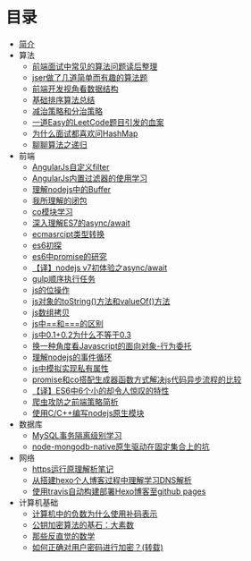 # 目录

* [简介](README.md)
* 算法
    * [前端面试中常见的算法问题读后整理](前端面试中常见的算法问题读后整理.md)
    * [jser做了几道简单而有趣的算法题](some-algorithm-for-jser.md)
    * [前端开发视角看数据结构](data-structure-fee-view.md)
    * [基础排序算法总结](sort.md)
    * [减治策略和分治策略](decrease-divide.md)
    * [一道Easy的LeetCode题目引发的血案](easy-dp.md)
    * [为什么面试都喜欢问HashMap](hashmap.md)
    * [聊聊算法之递归](recursion.md)
* 前端
    * [AngularJs自定义filter](angular自定义filter.md)
    * [AngularJs内置过滤器的使用学习](angularjs内置过滤器的使用学习.md)
    * [理解nodejs中的Buffer](buffer-in-nodejs.md)
    * [我所理解的闭包](closure.md)
    * [co模块学习](co-learning.md)
    * [深入理解ES7的async/await](deeper-understanding-of-async-await.md)
    * [ecmasrcipt类型转换](ecma类型转换.md)
    * [es6初探](es6初探.md)
    * [es6中promise的研究](es6中promise的研究.md)
    * [【译】nodejs v7初体验之async/await](experimenting-with-async-await-in-nodejs-v7.md)
    * [gulp顺序执行任务](gulp顺序执行任务.md)
    * [js的位操作](js的位操作.md)
    * [js对象的toString()方法和valueOf()方法](js对象的toString-方法和valueOf-方法.md)
    * [js数组拷贝](js数组拷贝.md)
    * [js中==和===的区别](js中-和-的区别.md)
    * [js中0.1+0.2为什么不等于0.3](js中0-1-0-2为什么不等于0-3.md)
    * [换一种角度看Javascript的面向对象-行为委托](new-view-of-javascript-in-proxy.md)
    * [理解nodejs的事件循环](node-js-event-loop.md)
    * [js中模拟实现私有属性](private-property-in-js.md)
    * [promise和co搭配生成器函数方式解决js代码异步流程的比较](promise和co搭配生成器函数方式解决js代码异步流程的比较.md)
    * [【译】ES6中6个小的却令人惊叹的特性](Six-Tiny-But-Awesome-ES6-Features.md)
    * [爬虫攻防之前端策略简析](tips-of-anti-spider-in-fe.md)
    * [使用C/C++编写nodejs原生模块](writing-native-nodejs-modules.md)
* 数据库
    * [MySQL事务隔离级别学习](mysql-transaction-isolation-level.md)
    * [node-mongodb-native原生驱动在固定集合上的坑](difference-of-node-mongodb-native-and-shell-in-capped-collection.md)
* 网络
    * [https运行原理解析笔记](https.md)
    * [从搭建hexo个人博客过程中理解学习DNS解析](从搭建hexo个人博客过程中理解学习DNS解析.md)
    * [使用travis自动构建部署Hexo博客至github pages](deploy-hexo-using-travis.md)
* 计算机基础
    * [计算机中的负数为什么使用补码表示](计算机中的负数为什么使用补码表示.md)
    * [公钥加密算法的基石：大素数](basic-of-rsa-big-prime-number.md)
    * [那些反直觉的数学](counterintuitive-maths.md)
    * [如何正确对用户密码进行加密？(转载)](Salted-Password-Hashing.md)

